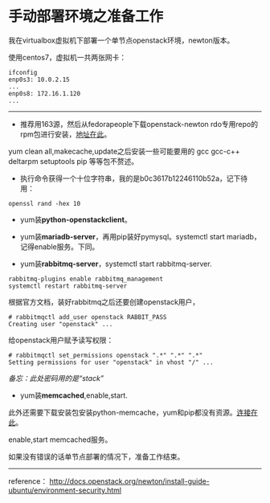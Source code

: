 # 手动部署环境之准备工作

我在virtualbox虚拟机下部署一个单节点openstack环境，newton版本。

使用centos7，虚拟机一共两张网卡：
```
ifconfig
enp0s3: 10.0.2.15
...
enp0s8: 172.16.1.120
...
```
---
- 推荐用163源，然后从fedorapeople下载openstack-newton rdo专用repo的rpm包进行安装，[地址在此](https://repos.fedorapeople.org/repos/openstack/openstack-newton/)。

yum clean all,makecache,update之后安装一些可能要用的 gcc gcc-c++ deltarpm setuptools pip 等等包不赘述。

- 执行命令获得一个十位字符串，我的是b0c3617b12246110b52a，记下待用：
```
openssl rand -hex 10
```

- yum装**python-openstackclient**。

- yum装**mariadb-server**，再用pip装好pymysql。systemctl start mariadb，记得enable服务。下同。

- yum装**rabbitmq-server**，systemctl start rabbitmq-server.

```
rabbitmq-plugins enable rabbitmq_management
systemctl restart rabbitmq-server
```

根据官方文档，装好rabbitmq之后还要创建openstack用户，
```
# rabbitmqctl add_user openstack RABBIT_PASS
Creating user "openstack" ...
```
给openstack用户赋予读写权限：
```
# rabbitmqctl set_permissions openstack ".*" ".*" ".*"
Setting permissions for user "openstack" in vhost "/" ...
```

*备忘：此处密码用的是“stack”*

- yum装**memcached**,enable,start.

此外还需要下载安装包安装python-memcache，yum和pip都没有资源。[连接在此](https://pypi.python.org/packages/f7/62/14b2448cfb04427366f24104c9da97cf8ea380d7258a3233f066a951a8d8/python-memcached-1.58.tar.gz#md5=23b258105013d14d899828d334e6b044)。

enable,start memcached服务。

如果没有错误的话单节点部署的情况下，准备工作结束。

---

reference：
http://docs.openstack.org/newton/install-guide-ubuntu/environment-security.html
